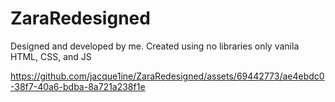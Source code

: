 # ZaraRedesigned

Designed and developed by me. Created using no libraries only vanila HTML, CSS, and JS

https://github.com/jacque1ine/ZaraRedesigned/assets/69442773/ae4ebdc0-38f7-40a6-bdba-8a721a238f1e



